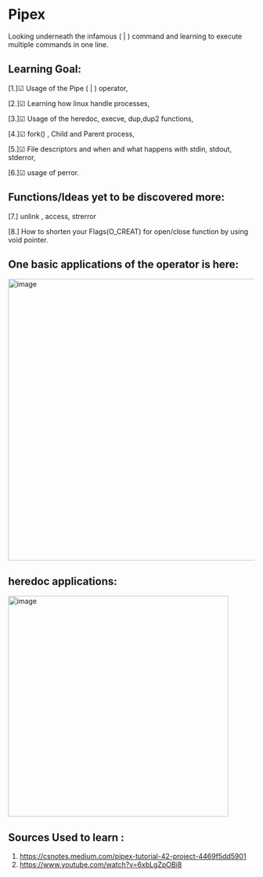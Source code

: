 # Pipex
Looking underneath the infamous ( | ) command and learning to execute multiple commands in one line. 




## Learning Goal: 

[1.]☑ Usage of the Pipe ( | ) operator,

[2.]☑ Learning how linux handle processes,

[3.]☑ Usage of the heredoc, execve, dup,dup2 functions,

[4.]☑ fork() , Child and Parent process,

[5.]☑ File descriptors and when and what happens with stdin, stdout, stderror,

[6.]☑ usage of perror.

## Functions/Ideas yet to be discovered more: 

[7.] unlink , access, strerror

[8.] How to shorten your Flags(O_CREAT) for open/close function by using void pointer.



## One basic applications of the operator is here:

<img width="574" alt="image" src="https://user-images.githubusercontent.com/66947064/209409032-814f03b1-1816-47b7-aff0-927a1110cf24.png">

## **heredoc** applications: 

<img width="450" alt="image" src="https://user-images.githubusercontent.com/66947064/209409101-dca9489e-4eee-4213-90f2-4f2cd183066e.png">





## Sources Used to learn : 

1. https://csnotes.medium.com/pipex-tutorial-42-project-4469f5dd5901
2. https://www.youtube.com/watch?v=6xbLgZpOBi8
